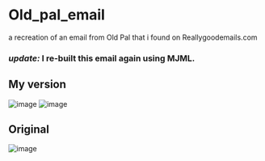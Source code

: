 # Old_pal_email
a recreation of an email from Old Pal that i found on Reallygoodemails.com

### *update:* I re-built this email again using MJML.

## My version
![image](https://github.com/ADmcdon/Old_pal_email/assets/107668054/fa62511d-11ef-455b-a2e3-d92477ac601d)
![image](https://github.com/ADmcdon/Old_pal_email/assets/107668054/d6786a3f-2247-48ca-8554-c900b4d58d49)
 
## Original
![image](https://github.com/ADmcdon/Old_pal_email/assets/107668054/4639aa0b-d7f3-407b-bebd-54c149ebf5d6)
